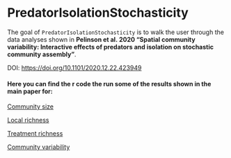 
<!-- README.md is generated from README.Rmd. Please edit that file -->

# PredatorIsolationStochasticity

<!-- badges: start -->

<!-- badges: end -->

The goal of `PredatorIsolationStochasticity` is to walk the user through
the data analyses shown in **Pelinson et al. 2020 “Spatial community
variability: Interactive effects of predators and isolation on
stochastic community assembly”**.

DOI: <https://doi.org/10.1101/2020.12.22.423949>

#### Here you can find the r code the run some of the results shown in the main paper for:

[Community
size](https://github.com/RodolfoPelinson/PredatorIsolationStochasticity/blob/master/Community%20Size%20Analyses/Community-Size-Analyses.md)

[Local
richness](https://github.com/RodolfoPelinson/PredatorIsolationStochasticity/blob/master/Alpha%20Diversity%20Analyses/Alpha-Diversity-Analyses.md)

[Treatment
richness](https://github.com/RodolfoPelinson/PredatorIsolationStochasticity/blob/master/Gamma%20Diversity%20Analyses/Gamma-Diversity-Analyses.md)

[Community
variability](https://github.com/RodolfoPelinson/PredatorIsolationStochasticity/blob/master/Community%20Variability%20Analyses/Community-Variability-Analyses.md)
